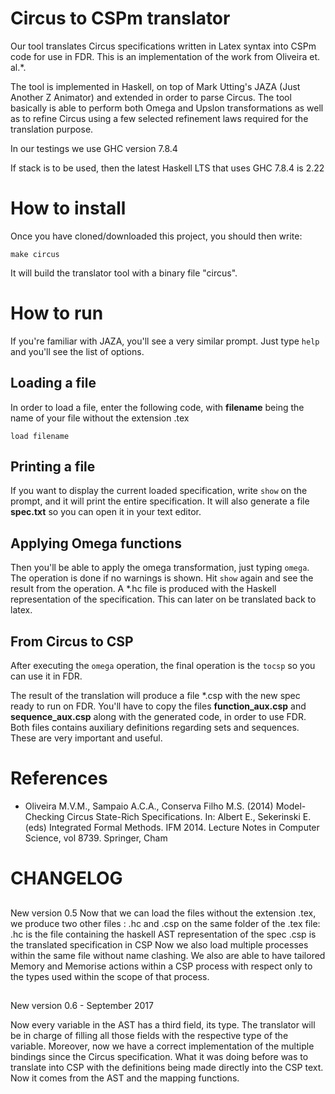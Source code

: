 # Circus to CSPm translator

Our tool translates Circus specifications written in Latex syntax into CSPm code for use in FDR. This is an implementation of the work from Oliveira et. al.*.

The tool is implemented in Haskell, on top of Mark Utting's JAZA (Just Another Z Animator) and extended in order to parse Circus. The tool basically is able to perform both Omega and Upslon transformations as well as to refine Circus using a few selected refinement laws required for the translation purpose.

In our testings we use GHC version 7.8.4

If stack is to be used, then the latest Haskell LTS that uses GHC 7.8.4 is 2.22


# How to install

Once you have cloned/downloaded this project, you should then write:

```
make circus
```

It will build the translator tool with a binary file "circus".

# How to run

If you're familiar with JAZA, you'll see a very similar prompt. Just type ``help`` and you'll see the list of options.

## Loading a file
In order to load a file, enter the following code, with **filename** being the name of your file
without the extension .tex
```
load filename
```

## Printing a file
If you want to display the current loaded specification, write ``show`` on the prompt, and it will print the entire specification. It will also generate a file **spec.txt** so you can open it in your text editor.

## Applying Omega functions

Then you'll be able to apply the omega transformation, just typing ``omega``. The operation is done if no warnings is shown. Hit ``show`` again and see the result from the operation. A *.hc file is produced with the Haskell representation of the specification. This can later on be translated back to latex.

## From Circus to CSP

After executing the ``omega`` operation, the final operation is the ``tocsp`` so you can use it in FDR.

The result of the translation will produce a file *.csp with the new spec ready to run on FDR. You'll have to copy the files **function_aux.csp** and **sequence_aux.csp** along with the generated code, in order to use FDR. Both files contains auxiliary definitions regarding sets and sequences. These are very important and useful.


# References

* Oliveira M.V.M., Sampaio A.C.A., Conserva Filho M.S. (2014) Model-Checking Circus State-Rich Specifications. In: Albert E., Sekerinski E. (eds) Integrated Formal Methods. IFM 2014. Lecture Notes in Computer Science, vol 8739. Springer, Cham

# CHANGELOG

##
New version 0.5
Now that we can load the files without the extension .tex, we produce
two other files : .hc and .csp on the same folder of the .tex file:
    .hc is the file containing the haskell AST representation of the spec
    .csp is the translated specification in CSP
Now we also load multiple processes within the same file without name
clashing.
We also are able to have tailored Memory and Memorise actions within
a CSP process with respect only to the types used within the scope
of that process.

##
New version 0.6 - September 2017

Now every variable in the AST has a third field, its type. The translator
will be in charge of filling all those fields with the respective type
of the variable.
Moreover, now we have a correct implementation of the multiple bindings
since the Circus specification. What it was doing before was to
translate into CSP with the definitions being made directly into the CSP text.
Now it comes from the AST and the mapping functions.
